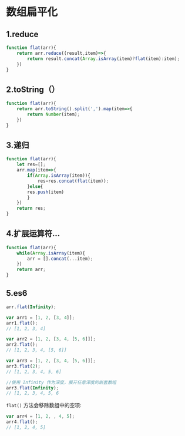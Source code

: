 # 数组扁平化

## 1.reduce

```js
function flat(arr){
	return arr.reduce((result,item)=>{
		return result.concat(Array.isArray(item)?flat(item):item);
	})
}
```

## 2.toString（）

```js
function flat(arr){
	return arr.toString().split(',').map(item=>{
		return Number(item);
	})
}
```

## 3.递归

```js
function flat(arr){
	let res=[];
	arr.map(item=>{
		if(Array.isArray(item)){
			res=res.concat(flat(item));
		}else{
		res.push(item)
		}
	})
	return res;
}
```

## 4.扩展运算符...

```js
function flat(arr){
	while(Array.isArray(item){
		arr = [].concat(...item);
	})
	return arr;
}
```

## 5.es6

```js
arr.flat(Infinity);
```

```js
var arr1 = [1, 2, [3, 4]];
arr1.flat(); 
// [1, 2, 3, 4]

var arr2 = [1, 2, [3, 4, [5, 6]]];
arr2.flat();
// [1, 2, 3, 4, [5, 6]]

var arr3 = [1, 2, [3, 4, [5, 6]]];
arr3.flat(2);
// [1, 2, 3, 4, 5, 6]

//使用 Infinity 作为深度，展开任意深度的嵌套数组
arr3.flat(Infinity); 
// [1, 2, 3, 4, 5, 6
```

`flat()` 方法会移除数组中的空项:

```js
var arr4 = [1, 2, , 4, 5];
arr4.flat();
// [1, 2, 4, 5]
```
